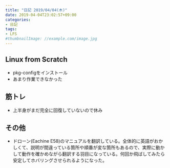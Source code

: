 ```yaml
---
title: "日記 2019/04/04(木)"
date: 2019-04-04T23:02:57+09:00
categories:
- 日記
tags:
- LFS
#thumbnailImage: //example.com/image.jpg
---
```


## Linux from Scratch
- pkg-configをインストール
- あまり作業できなかった

<!--more-->

## 筋トレ
- 上半身がまだ完全に回復していないので休み

## その他
- ドローン(Eachine E58)のマニュアルを翻訳している。全体的に英語がおかしくて、説明が間違っている箇所や順番が変な箇所もあるので、実際に動かして動作を確かめながら翻訳する羽目になっている。何回か飛ばしてみたら安定してホバリングさせられるようになった。
